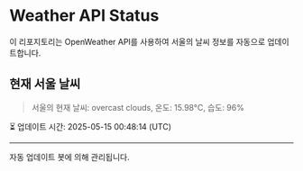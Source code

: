 
# Weather API Status

이 리포지토리는 OpenWeather API를 사용하여 서울의 날씨 정보를 자동으로 업데이트합니다.

## 현재 서울 날씨
> 서울의 현재 날씨: overcast clouds, 온도: 15.98°C, 습도: 96%

⏳ 업데이트 시간: 2025-05-15 00:48:14 (UTC)

---
자동 업데이트 봇에 의해 관리됩니다.
